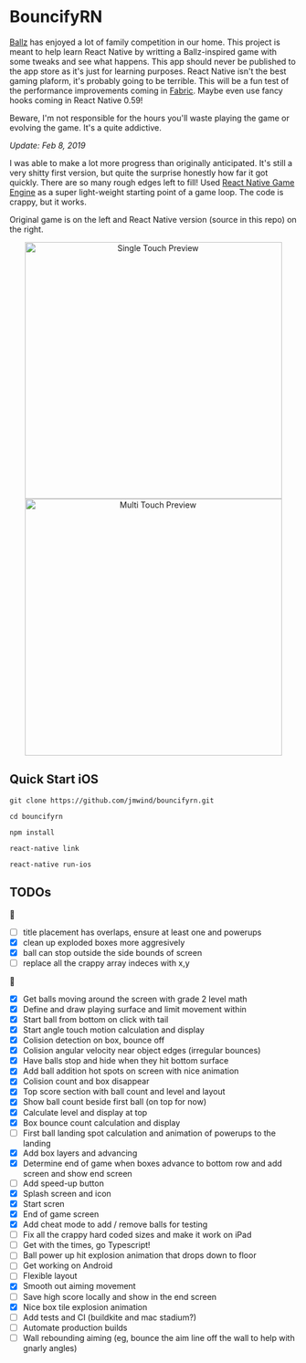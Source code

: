 # BouncifyRN

[Ballz](https://itunes.apple.com/us/app/ballz/id1139609950) has enjoyed a lot of family competition in
our home. This project is meant to help learn React Native by writting a Ballz-inspired game
with some tweaks and see what happens. This app should never be published to the app store as it's
just for learning purposes. React Native isn't the best gaming plaform, it's probably going
to be terrible. This will be a fun test of the performance improvements coming in [Fabric](https://github.com/react-native-community/discussions-and-proposals/issues/4). Maybe even use fancy
hooks coming in React Native 0.59!

Beware, I'm not responsible for the hours you'll waste playing the game or evolving the game. It's
a quite addictive. 

*Update: Feb 8, 2019*

I was able to make a lot more progress than originally anticipated. It's still a very shitty first version, but quite the surprise honestly how far it got quickly. There are so many rough edges left to fill! Used [React Native Game Engine](https://github.com/bberak/react-native-game-engine) as a super light-weight starting point of a game loop. The code is crappy, but it works.

Original game is on the left and React Native version (source in this repo) on the right.

<p align="center">
    <img src="https://user-images.githubusercontent.com/199530/52727452-44065e00-2f83-11e9-808c-d4709217862b.gif" alt="Single Touch Preview" height="450" />
    <img src="https://user-images.githubusercontent.com/199530/52727460-4799e500-2f83-11e9-83fc-53e4ca5c4907.gif" alt="Multi Touch Preview" height="450" />
</p>

## Quick Start iOS

```
git clone https://github.com/jmwind/bouncifyrn.git

cd bouncifyrn

npm install

react-native link

react-native run-ios
```

## TODOs

🦟

- [ ] title placement has overlaps, ensure at least one and powerups
- [x] clean up exploded boxes more aggresively
- [x] ball can stop outside the side bounds of screen
- [ ] replace all the crappy array indeces with x,y 

🍄

- [x] Get balls moving around the screen with grade 2 level math
- [x] Define and draw playing surface and limit movement within
- [x] Start ball from bottom on click with tail
- [x] Start angle touch motion calculation and display
- [x] Colision detection on box, bounce off
- [x] Colision angular velocity near object edges (irregular bounces)
- [x] Have balls stop and hide when they hit bottom surface
- [x] Add ball addition hot spots on screen with nice animation
- [x] Colision count and box disappear
- [x] Top score section with ball count and level and layout
- [x] Show ball count beside first ball (on top for now)
- [x] Calculate level and display at top
- [x] Box bounce count calculation and display
- [ ] First ball landing spot calculation and animation of powerups to the landing
- [x] Add box layers and advancing
- [x] Determine end of game when boxes advance to bottom row and add screen and show end screen
- [ ] Add speed-up button
- [x] Splash screen and icon
- [x] Start scren
- [x] End of game screen
- [x] Add cheat mode to add / remove balls for testing
- [ ] Fix all the crappy hard coded sizes and make it work on iPad
- [ ] Get with the times, go Typescript!
- [ ] Ball power up hit explosion animation that drops down to floor
- [ ] Get working on Android
- [ ] Flexible layout 
- [x] Smooth out aiming movement
- [ ] Save high score locally and show in the end screen
- [x] Nice box tile explosion animation
- [ ] Add tests and CI (buildkite and mac stadium?)
- [ ] Automate production builds
- [ ] Wall rebounding aiming (eg, bounce the aim line off the wall to help with gnarly angles)
